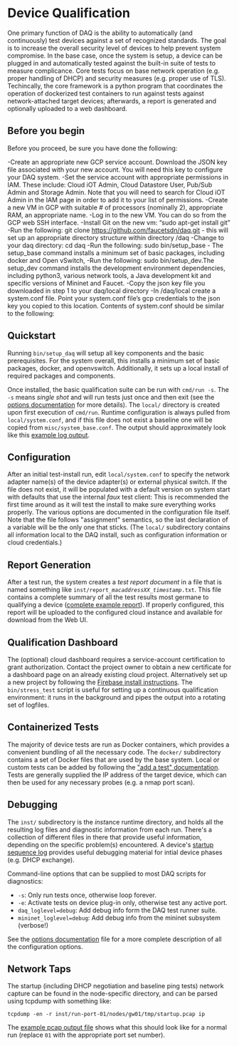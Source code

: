 # Device Qualification

One primary function of DAQ is the ability to automatically (and continuously) test devices against
a set of recognized standards. The goal is to increase the overall security level of devices to
help prevent system compromise. In the base case, once the system is setup, a device can be plugged in
and automatically tested against the built-in suite of tests to measure complicance. Core tests
focus on base network operation (e.g. proper handling of DHCP) and security measures (e.g. proper
use of TLS). Techincally, the core framework is a python program that coordinates the operation of
dockerized test containers to run against tests against network-attached target devices; afterwards,
a report is generated and optionally uploaded to a web dashboard.

## Before you begin
Before you proceed, be sure you have done the following:

-Create an appropriate new GCP service account. Download the JSON key file associated with your new account. You will need this key to configure your DAQ system.
-Set the service account with appropriate permissions in IAM. These include: Cloud iOT Admin, Cloud Datastore User, Pub/Sub Admin and Storage Admin. Note that you will need to search for Cloud iOT Admin in the IAM page in order to add it to your list of permissions.
-Create a new VM in GCP with suitable # of processors (nominally 2), appropriate RAM, an appropriate name.
-Log in to the new VM. You can do so from the GCP web SSH interface.
-Install Git on the new vm: “sudo apt-get install git” 
-Run the following: git clone https://github.com/faucetsdn/daq.git - this will set up an appropriate directory structure within directory /daq
-Change to your daq directory: cd daq
-Run the following: sudo bin/setup_base - The setup_base command installs a minimum set of basic packages, including docker and Open vSwitch,
-Run the following: sudo bin/setup_dev.The setup_dev command installs the development environment dependencies, including python3, various network tools, a Java development kit and specific versions of Mininet and Faucet.
-Copy the json key file you downloaded in step 1 to your daq/local directory
-In /daq/local create a system.conf file. Point your system.conf file’s gcp credentials to the json key you copied to this location. Contents of system.conf should be similar to the following:

## Quickstart

Running `bin/setup_daq` will setup all key components and the basic prerequisites.
For the system overall, this installs a minimum set of basic packages, docker, and openvswitch.
Additionally, it sets up a local install of required packages and components.

Once installed, the basic qualification suite can be run with `cmd/run -s`. The `-s`
means <em>single shot</em> and will run tests just once and then exit (see the
[options documentation](options.md) for more details). The `local/` directory is 
created upon first execution of `cmd/run`. Runtime configuration
is always pulled from `local/system.conf`, and if this file does not exist a baseline
one will be copied from `misc/system_base.conf`.
The output should approximately look like this [example log output](run_log.md).

## Configuration

After an initial test-install run, edit `local/system.conf` to specify the network adapter
name(s) of the device adapter(s) or external physical switch.
If the file does not exist, it will be populated with a default version on system start with
defaults that use the internal _faux_ test client: This is recommended the first time around
as it will test the install to make sure everything works properly. The various options are
documented in the configuration file itself. Note that the file follows "assignment" semantics,
so the last declaration of a variable will be the only one that sticks. (The `local/`
subdirectory contains all information local to the DAQ install, such as configuration information
or cloud credentials.)

## Report Generation

After a test run, the system creates a <em>test report document</em> in a file that is named
something like <code>inst/report_<em>macaddressXX</em>_<em>timestamp</em>.txt</code>. This file
contains a complete summary of all the test results most germane to qualifying a device
([complete example report](report.md)). If properly configured, this report will be uploaded to
the configured cloud instance and available for download from the Web UI.

## Qualification Dashboard

The (optional) cloud dashboard requires a service-account certification to grant authorization.
Contact the project owner to obtain a new certificate for a dashboard page on an already
existing cloud project. Alternatively set up a new project by following the
[Firebase install instructions](firebase.md). The `bin/stress_test` script is useful for
setting up a continuous qualification environment: it runs in the background and pipes the output
into a rotating set of logfiles.

## Containerized Tests

The majority of device tests are run as Docker containers, which provides a convenient bundling of
all the necessary code. The `docker/` subdirectory contains a set of Docker files that are used
by the base system. Local or custom tests can be added by following the
["add a test" documentation](add_test.md). Tests are generally supplied the IP address of the
target device, which can then be used for any necessary probes (e.g. a nmap port scan).

## Debugging

The `inst/` subdirectory is the <em>inst</em>ance runtime directory, and holds all the resulting
log files and diagnostic information from each run. There's a collection of different files in
there that provide useful information, depending on the specific problem(s) encountered. A device's
[startup sequence log](startup_pcap.md) provides useful debugging material for intial device
phases (e.g. DHCP exchange).

Command-line options that can be supplied to most DAQ scripts for diagnostics:
* `-s`: Only run tests once, otherwise loop forever.
* `-e`: Activate tests on device plug-in only, otherwise test any active port.
* `daq_loglevel=debug`: Add debug info form the DAQ test runner suite.
* `mininet_loglevel=debug`: Add debug info from the mininet subsystem (verbose!)

See the [options documentation](options.md) file for a more complete
description of all the configuration options.

## Network Taps

The startup (including DHCP negotiation and baseline ping tests) network capture can be found
in the node-specific directory, and can be parsed using tcpdump with something like:

`tcpdump -en -r inst/run-port-01/nodes/gw01/tmp/startup.pcap ip`

The [example pcap output file](startup_pcap.md) shows what this should look like for a
normal run (replace `01` with the appropriate port set number).
